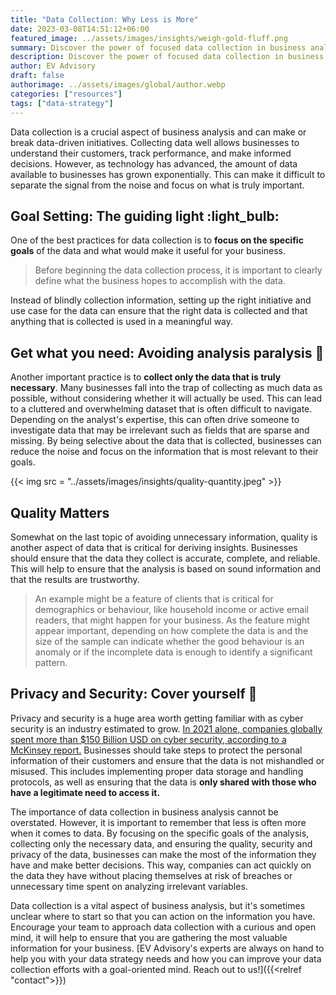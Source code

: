 ```yaml
---
title: "Data Collection: Why Less is More"  
date: 2023-03-08T14:51:12+06:00
featured_image: ../assets/images/insights/weigh-gold-fluff.png
summary: Discover the power of focused data collection in business analysis. Learn why less is more and the best practices for collecting high-quality, secure data. Improve your decision making today.    
description: Discover the power of focused data collection in business analysis. Learn why less is more and the best practices for collecting high-quality, secure data. Improve your decision making today.      
author: EV Advisory
draft: false
authorimage: ../assets/images/global/author.webp
categories: ["resources"]
tags: ["data-strategy"]
---
```


Data collection is a crucial aspect of business analysis and can make or break data-driven initiatives. Collecting data well allows businesses to understand their customers, track performance, and make informed decisions. However, as technology has advanced, the amount of data available to businesses has grown exponentially. This can make it difficult to separate the signal from the noise and focus on what is truly important.  

## Goal Setting: The guiding light :light_bulb:  

One of the best practices for data collection is to **focus on the specific goals** of the data and what would make it useful for your business.   
> Before beginning the data collection process, it is important to clearly define what the business hopes to accomplish with the data.   

Instead of blindly collection information, setting up the right initiative and use case for the data can ensure that the right data is collected and that anything that is collected is used in a meaningful way.  

## Get what you need: Avoiding analysis paralysis :exploding_head:   

Another important practice is to **collect only the data that is truly necessary**. Many businesses fall into the trap of collecting as much data as possible, without considering whether it will actually be used. This can lead to a cluttered and overwhelming dataset that is often difficult to navigate. Depending on the analyst's expertise, this can often drive someone to investigate data that may be irrelevant such as fields that are sparse and missing. By being selective about the data that is collected, businesses can reduce the noise and focus on the information that is most relevant to their goals.  

{{< img src = "../assets/images/insights/quality-quantity.jpeg" >}}    

## Quality Matters  

Somewhat on the last topic of avoiding unnecessary information, quality is another aspect of data that is critical for deriving insights. Businesses should ensure that the data they collect is accurate, complete, and reliable. This will help to ensure that the analysis is based on sound information and that the results are trustworthy.   

> An example might be a feature of clients that is critical for demographics or behaviour, like household income or active email readers, that might happen for your business. As the feature might appear important, depending on how complete the data is and the size of the sample can indicate whether the good behaviour is an anomaly or if the incomplete data is enough to identify a significant pattern.  

## Privacy and Security: Cover yourself :no_good:

Privacy and security is a huge area worth getting familiar with as cyber security is an industry estimated to grow. [In 2021 alone, companies globally spent more than $150 Billion USD on cyber security, according to a McKinsey report.](https://www.mckinsey.com/capabilities/risk-and-resilience/our-insights/cybersecurity/new-survey-reveals-2-trillion-dollar-market-opportunity-for-cybersecurity-technology-and-service-providers) Businesses should take steps to protect the personal information of their customers and ensure that the data is not mishandled or misused. This includes implementing proper data storage and handling protocols, as well as ensuring that the data is **only shared with those who have a legitimate need to access it.**  



The importance of data collection in business analysis cannot be overstated. However, it is important to remember that less is often more when it comes to data. By focusing on the specific goals of the analysis, collecting only the necessary data, and ensuring the quality, security and privacy of the data, businesses can make the most of the information they have and make better decisions. This way, companies can act quickly on the data they have without placing themselves at risk of breaches or unnecessary time spent on analyzing irrelevant variables.  

Data collection is a vital aspect of business analysis, but it's sometimes unclear where to start so that you can action on the information you have. Encourage your team to approach data collection with a curious and open mind, it will help to ensure that you are gathering the most valuable information for your business. [EV Advisory's experts are always on hand to help you with your data strategy needs and how you can improve your data collection efforts with a goal-oriented mind. Reach out to us!]({{<relref "contact">}})  
